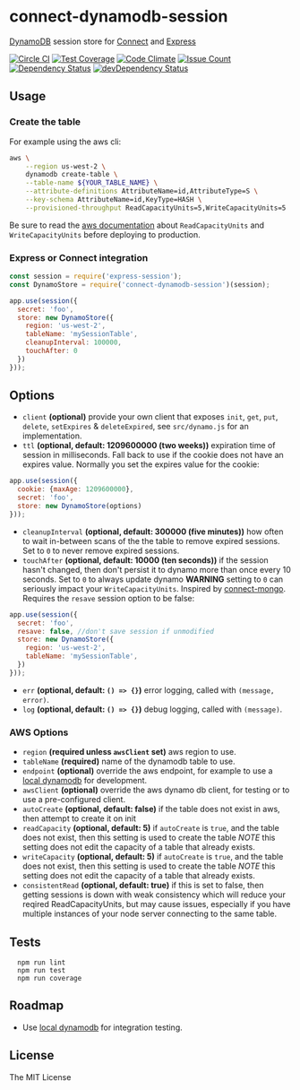 # connect-dynamodb-session

[DynamoDB](https://aws.amazon.com/dynamodb) session store for [Connect](https://github.com/senchalabs/connect) and [Express](http://expressjs.com/)

[![Circle CI](https://circleci.com/gh/packetloop/connect-dynamodb-session.svg?style=svg)](https://circleci.com/gh/packetloop/connect-dynamodb-session)
[![Test Coverage](https://codeclimate.com/github/packetloop/connect-dynamodb-session/badges/coverage.svg)](https://codeclimate.com/github/packetloop/connect-dynamodb-session/coverage)
[![Code Climate](https://codeclimate.com/github/packetloop/connect-dynamodb-session/badges/gpa.svg)](https://codeclimate.com/github/packetloop/connect-dynamodb-session)
[![Issue Count](https://codeclimate.com/github/packetloop/connect-dynamodb-session/badges/issue_count.svg)](https://codeclimate.com/github/packetloop/connect-dynamodb-session)
[![Dependency Status](https://david-dm.org/packetloop/connect-dynamodb-session.svg)](https://david-dm.org/packetloop/connect-dynamodb-session)
[![devDependency Status](https://david-dm.org/packetloop/connect-dynamodb-session/dev-status.svg)](https://david-dm.org/packetloop/connect-dynamodb-session#info=devDependencies)

## Usage

### Create the table
For example using the aws cli:

```bash
aws \
    --region us-west-2 \
    dynamodb create-table \
    --table-name ${YOUR_TABLE_NAME} \
    --attribute-definitions AttributeName=id,AttributeType=S \
    --key-schema AttributeName=id,KeyType=HASH \
    --provisioned-throughput ReadCapacityUnits=5,WriteCapacityUnits=5
```

Be sure to read the [aws documentation](http://docs.aws.amazon.com/amazondynamodb/latest/developerguide/HowItWorks.ProvisionedThroughput.html) about `ReadCapacityUnits` and `WriteCapacityUnits` before deploying to production. 

### Express or Connect integration

```js
const session = require('express-session');
const DynamoStore = require('connect-dynamodb-session')(session);

app.use(session({
  secret: 'foo',
  store: new DynamoStore({
    region: 'us-west-2',
    tableName: 'mySessionTable',
    cleanupInterval: 100000,
    touchAfter: 0
  })
}));
```


## Options

  - `client` **(optional)** provide your own client that exposes `init`, `get`, `put`, `delete`, `setExpires` & `deleteExpired`, see `src/dynamo.js` for an implementation.
  - `ttl` **(optional, default: 1209600000 (two weeks))** expiration time of session in milliseconds. Fall back to use if the cookie does not have an expires value. Normally you set the expires value for the cookie:

```js
app.use(session({
  cookie: {maxAge: 1209600000},
  secret: 'foo',
  store: new DynamoStore(options)
}));
```

  - `cleanupInterval` **(optional, default: 300000 (five minutes))** how often to wait in-between scans of the the table to remove expired sessions. Set to `0` to never remove expired sessions.
  - `touchAfter` **(optional, default: 10000 (ten seconds))** if the session hasn't changed, then don't persist it to dynamo more than once every 10 seconds. Set to `0` to always update dynamo **WARNING** setting to `0` can seriously impact your `WriteCapacityUnits`. Inspired by [connect-mongo](https://github.com/kcbanner/connect-mongo). Requires the `resave` session option to be false: 

```js
app.use(session({
  secret: 'foo',
  resave: false, //don't save session if unmodified
  store: new DynamoStore({
    region: 'us-west-2',
    tableName: 'mySessionTable',
  })
}));
```

  - `err` **(optional, default: `() => {}`)** error logging, called with `(message, error)`.
  - `log` **(optional, default: `() => {}`)** debug logging, called with `(message)`.

### AWS Options

  - `region` **(required unless `awsClient` set)** aws region to use.
  - `tableName` **(required)** name of the dynamodb table to use.
  - `endpoint` **(optional)** override the aws endpoint, for example to use a [local dynamodb](http://docs.aws.amazon.com/amazondynamodb/latest/developerguide/Tools.DynamoDBLocal.html) for development.
  - `awsClient` **(optional)** override the aws dynamo db client, for testing or to use a pre-configured client.
  - `autoCreate` **(optional, default: false)** if the table does not exist in aws, then attempt to create it on init
  - `readCapacity` **(optional, default: 5)** if `autoCreate` is `true`, and the table does not exist, then this setting is used to create the table *NOTE* this setting does not edit the capacity of a table that already exists.
  - `writeCapacity` **(optional, default: 5)** if `autoCreate` is `true`, and the table does not exist, then this setting is used to create the table *NOTE* this setting does not edit the capacity of a table that already exists.
  - `consistentRead` **(optional, default: true)** if this is set to false, then getting sessions is down with weak consistency which will reduce your reqired ReadCapacityUnits, but may cause issues, especially if you have multiple instances of your node server connecting to the same table.
  

## Tests

```
  npm run lint
  npm run test
  npm run coverage
```

## Roadmap

* Use [local dynamodb](http://docs.aws.amazon.com/amazondynamodb/latest/developerguide/Tools.DynamoDBLocal.html) for integration testing.

## License

The MIT License
